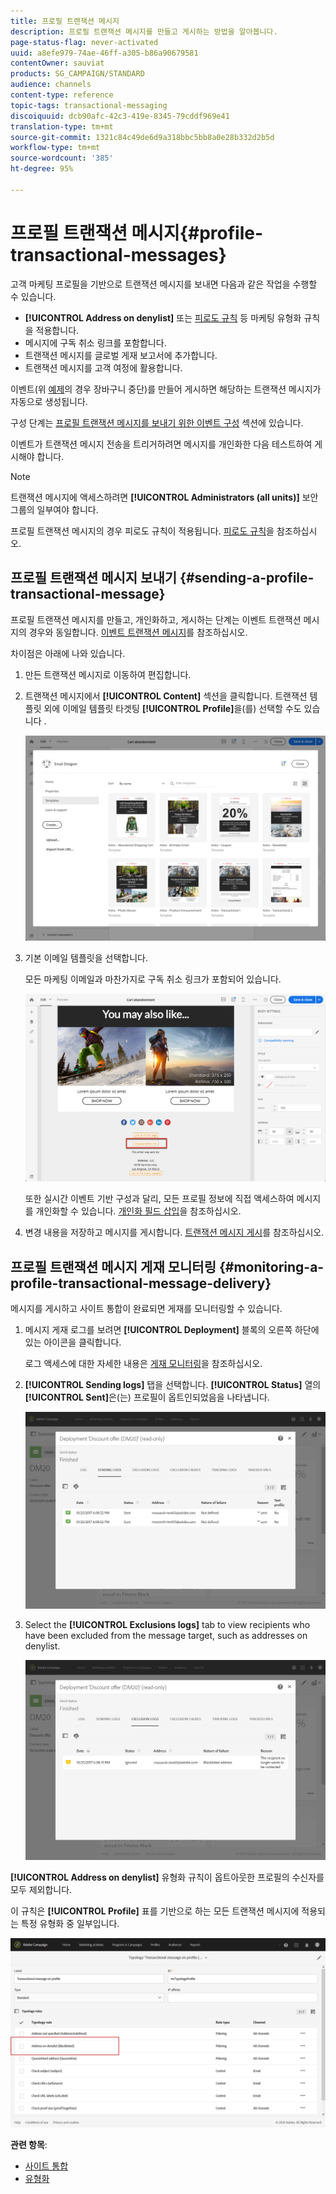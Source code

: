 ```yaml
---
title: 프로필 트랜잭션 메시지
description: 프로필 트랜잭션 메시지를 만들고 게시하는 방법을 알아봅니다.
page-status-flag: never-activated
uuid: a8efe979-74ae-46ff-a305-b86a90679581
contentOwner: sauviat
products: SG_CAMPAIGN/STANDARD
audience: channels
content-type: reference
topic-tags: transactional-messaging
discoiquuid: dcb90afc-42c3-419e-8345-79cddf969e41
translation-type: tm+mt
source-git-commit: 1321c84c49de6d9a318bbc5bb8a0e28b332d2b5d
workflow-type: tm+mt
source-wordcount: '385'
ht-degree: 95%

---
```



# 프로필 트랜잭션 메시지{#profile-transactional-messages}

고객 마케팅 프로필을 기반으로 트랜잭션 메시지를 보내면 다음과 같은 작업을 수행할 수 있습니다.

* **[!UICONTROL Address on denylist]** 또는 [피로도 규칙](../../sending/using/fatigue-rules.md) 등 마케팅 유형화 규칙을 적용합니다.
* 메시지에 구독 취소 링크를 포함합니다.
* 트랜잭션 메시지를 글로벌 게재 보고서에 추가합니다.
* 트랜잭션 메시지를 고객 여정에 활용합니다.

이벤트(위 [예제](../../channels/using/getting-started-with-transactional-msg.md#transactional-messaging-operating-principle)의 경우 장바구니 중단)를 만들어 게시하면 해당하는 트랜잭션 메시지가 자동으로 생성됩니다.

구성 단계는 [프로필 트랜잭션 메시지를 보내기 위한 이벤트 구성](../../administration/using/configuring-transactional-messaging.md#use-case--configuring-an-event-to-send-a-transactional-message) 섹션에 있습니다.

이벤트가 트랜잭션 메시지 전송을 트리거하려면 메시지를 개인화한 다음 테스트하여 게시해야 합니다.

>[!NOTE]
>
>트랜잭션 메시지에 액세스하려면 **[!UICONTROL Administrators (all units)]** 보안 그룹의 일부여야 합니다.
>
>프로필 트랜잭션 메시지의 경우 피로도 규칙이 적용됩니다. [피로도 규칙](../../sending/using/fatigue-rules.md)을 참조하십시오.

## 프로필 트랜잭션 메시지 보내기 {#sending-a-profile-transactional-message}

프로필 트랜잭션 메시지를 만들고, 개인화하고, 게시하는 단계는 이벤트 트랜잭션 메시지의 경우와 동일합니다. [이벤트 트랜잭션 메시지](../../channels/using/event-transactional-messages.md)를 참조하십시오.

차이점은 아래에 나와 있습니다.

1. 만든 트랜잭션 메시지로 이동하여 편집합니다.
1. 트랜잭션 메시지에서 **[!UICONTROL Content]** 섹션을 클릭합니다. 트랜잭션 템플릿 외에 이메일 템플릿 타겟팅 **[!UICONTROL Profile]**&#x200B;을(를) 선택할 수도 있습니다 .

   ![](assets/message-center_marketing_templates.png)

1. 기본 이메일 템플릿을 선택합니다.

   모든 마케팅 이메일과 마찬가지로 구독 취소 링크가 포함되어 있습니다.

   ![](assets/message-center_marketing_perso_unsubscription.png)

   또한 실시간 이벤트 기반 구성과 달리, 모든 프로필 정보에 직접 액세스하여 메시지를 개인화할 수 있습니다. [개인화 필드 삽입](../../designing/using/personalization.md#inserting-a-personalization-field)을 참조하십시오.

1. 변경 내용을 저장하고 메시지를 게시합니다. [트랜잭션 메시지 게시](../../channels/using/event-transactional-messages.md#publishing-a-transactional-message)를 참조하십시오.

## 프로필 트랜잭션 메시지 게재 모니터링 {#monitoring-a-profile-transactional-message-delivery}

메시지를 게시하고 사이트 통합이 완료되면 게재를 모니터링할 수 있습니다.

1. 메시지 게재 로그를 보려면 **[!UICONTROL Deployment]** 블록의 오른쪽 하단에 있는 아이콘을 클릭합니다.

   로그 액세스에 대한 자세한 내용은 [게재 모니터링](../../sending/using/monitoring-a-delivery.md)을 참조하십시오.

1. **[!UICONTROL Sending logs]** 탭을 선택합니다. **[!UICONTROL Status]** 열의 **[!UICONTROL Sent]**&#x200B;은(는) 프로필이 옵트인되었음을 나타냅니다.

   ![](assets/message-center_marketing_sending_logs.png)

1. Select the **[!UICONTROL Exclusions logs]** tab to view recipients who have been excluded from the message target, such as addresses on denylist.

   ![](assets/message-center_marketing_exclusion_logs.png)

**[!UICONTROL Address on denylist]** 유형화 규칙이 옵트아웃한 프로필의 수신자를 모두 제외합니다.

이 규칙은 **[!UICONTROL Profile]** 표를 기반으로 하는 모든 트랜잭션 메시지에 적용되는 특정 유형화 중 일부입니다.

![](assets/message-center_marketing_typology.png)

**관련 항목**:

* [사이트 통합](../../administration/using/configuring-transactional-messaging.md#integrating-the-triggering-of-the-event-in-a-website)
* [유형화](../../sending/using/about-typology-rules.md)
